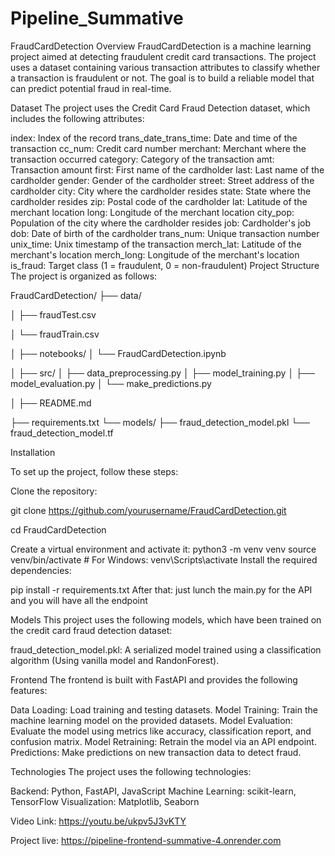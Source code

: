 # Pipeline_Summative

FraudCardDetection
Overview
FraudCardDetection is a machine learning project aimed at detecting fraudulent credit card transactions. The project uses a dataset containing various transaction attributes to classify whether a transaction is fraudulent or not. The goal is to build a reliable model that can predict potential fraud in real-time.

Dataset
The project uses the Credit Card Fraud Detection dataset, which includes the following attributes:

index: Index of the record
trans_date_trans_time: Date and time of the transaction
cc_num: Credit card number
merchant: Merchant where the transaction occurred
category: Category of the transaction
amt: Transaction amount
first: First name of the cardholder
last: Last name of the cardholder
gender: Gender of the cardholder
street: Street address of the cardholder
city: City where the cardholder resides
state: State where the cardholder resides
zip: Postal code of the cardholder
lat: Latitude of the merchant location
long: Longitude of the merchant location
city_pop: Population of the city where the cardholder resides
job: Cardholder's job
dob: Date of birth of the cardholder
trans_num: Unique transaction number
unix_time: Unix timestamp of the transaction
merch_lat: Latitude of the merchant's location
merch_long: Longitude of the merchant's location
is_fraud: Target class (1 = fraudulent, 0 = non-fraudulent)
Project Structure
The project is organized as follows:

FraudCardDetection/
├── data/

│   ├── fraudTest.csv

│   └── fraudTrain.csv

│
├── notebooks/
│   └── FraudCardDetection.ipynb

│
├── src/
│   ├── data_preprocessing.py
│   ├── model_training.py
│   ├── model_evaluation.py
│   └── make_predictions.py

│
├── README.md

├── requirements.txt
└── models/
    ├── fraud_detection_model.pkl
    └── fraud_detection_model.tf


    
Installation

To set up the project, follow these steps:

Clone the repository:

git clone https://github.com/yourusername/FraudCardDetection.git

cd FraudCardDetection

Create a virtual environment and activate it:
python3 -m venv venv
source venv/bin/activate  # For Windows: venv\Scripts\activate
Install the required dependencies:

pip install -r requirements.txt
 After that:
just lunch the main.py for the API and you will have all the endpoint


Models
This project uses the following models, which have been trained on the credit card fraud detection dataset:

fraud_detection_model.pkl: A serialized model trained using a classification algorithm (Using vanilla model and RandonForest).

Frontend
The frontend is built with FastAPI and provides the following features:

Data Loading: Load training and testing datasets.
Model Training: Train the machine learning model on the provided datasets.
Model Evaluation: Evaluate the model using metrics like accuracy, classification report, and confusion matrix.
Model Retraining: Retrain the model via an API endpoint.
Predictions: Make predictions on new transaction data to detect fraud.

Technologies
The project uses the following technologies:

Backend: Python, FastAPI, JavaScript
Machine Learning: scikit-learn, TensorFlow
Visualization: Matplotlib, Seaborn


Video Link:
https://youtu.be/ukpv5J3vKTY

Project live:
https://pipeline-frontend-summative-4.onrender.com
